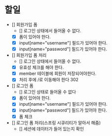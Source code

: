 # 할일
- [] 회원가입 폼
  - [] 로그인 상태에서 들어올 수 없다.
  - [x] 폼이 있어야 한다. 
  - [x] input[name="username"] 필드가 있어야 한다.
  - [x] input[name="password"] 필드가 있어야 한다.
- [] 회원가입 폼 처리
  - [] 로그인 상태에서 들어올 수 없다.
  - [x] 유효성 체크를 해야 한다.
  - [x] member 테이블에 회원이 저장되어야한다.
  - [x] 처리 후에 /로 이동해야 한다 302
- [] 로그인 폼 
  - [] 로그인 상태로 들어올 수 없다
  - [x] 폼이 있어야 한다.
  - [x] input[name="username"] 필드가 있어야 한다.
  - [x] input[name="password"] 필드가 있어야 한다.
  - [x] 폼 체크 
- [] 로그인 폼 처리(스프링 시큐리티가 알아서 해줌)
  - [] 세션에 데이터가 들어 있는지 확인  

